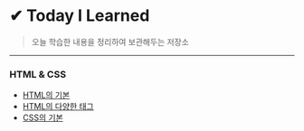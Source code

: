 # ✔ Today I Learned
> 오늘 학습한 내용을 정리하여 보관해두는 저장소

***

### HTML & CSS

* <a href="https://github.com/SangYoonLee1231/TIL/blob/main/HTML%20%26%20CSS/html_basic_concept.md">HTML의 기본</a>
* <a href="https://github.com/SangYoonLee1231/TIL/blob/main/HTML%20%26%20CSS/html_tags.md">HTML의 다양한 태그</a>
* <a href="https://github.com/SangYoonLee1231/TIL/blob/main/HTML%20%26%20CSS/css_basic_concept.md">CSS의 기본</a>
